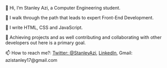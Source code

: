 <p>👋 Hi, I’m Stanley Azi, a Computer Engineering student.</p>

<p>👀 I walk through the path that leads to expert Front-End Development.</p>
<p>🌱 I write HTML, CSS and JavaScript.</p>
<p>💞️ Achieving projects and as well contributing and collaborating with other developers out here is a primary goal.</p>


<p>📫 How to reach me?: <a href="http://twitter.com/@StanleyAzi">Twitter: @StanleyAzi</a>, <a href="https://www.linkedin.com/in/stanley-azi-475044217/">LinkedIn</a>, Gmail: azistanley17@gmail.com</p>

<!---
Stan015/Stan015 is a ✨ special ✨ repository because its `README.md` (this file) appears on your GitHub profile.
You can click the Preview link to take a look at your changes.
--->

